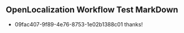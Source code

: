## OpenLocalization Workflow Test MarkDown
* 09fac407-9f89-4e76-8753-1e02b1388c01 thanks!

<!--HONumber=Jul16_HO4-->


